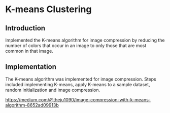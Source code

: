 # K-means Clustering

## Introduction

Implemented the K-means algorithm for image compression by reducing the number of colors that occur in an image to only those that are most common in that image.

## Implementation

The K-means algorithm was implemented for image compression. Steps included implementing K-means, apply K-means to a sample dataset, random initialization and image compression.

https://medium.com/@theju1090/image-compression-with-k-means-algorithm-8652ad09913b
